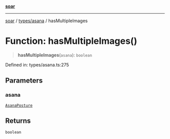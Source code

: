 [**soar**](../../../README.md)

***

[soar](../../../modules.md) / [types/asana](../README.md) / hasMultipleImages

# Function: hasMultipleImages()

> **hasMultipleImages**(`asana`): `boolean`

Defined in: types/asana.ts:275

## Parameters

### asana

[`AsanaPosture`](../interfaces/AsanaPosture.md)

## Returns

`boolean`

